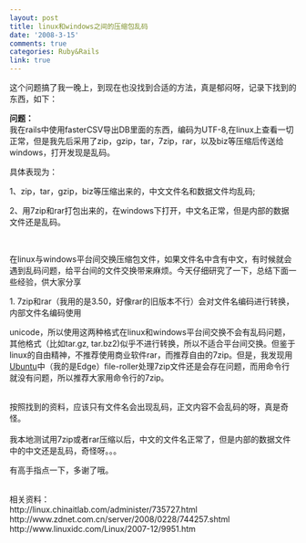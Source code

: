 ```yaml
---
layout: post
title: linux和windows之间的压缩包乱码
date: '2008-3-15'
comments: true
categories: Ruby&Rails
link: true
---
```

<p>这个问题搞了我一晚上，到现在也没找到合适的方法，真是郁闷呀，记录下找到的东西，如下：</p>
<p><strong>问题：</strong><br />
我在rails中使用fasterCSV导出DB里面的东西，编码为UTF-8,在linux上查看一切正常，但是我先后采用了zip，gzip，tar，7zip，rar，以及biz等压缩后传送给windows，打开发现是乱码。</p>
<p>具体表现为：</p>
<p>1、zip，tar，gzip，biz等压缩出来的，中文文件名和数据文件均乱码;</p>
<p>2、用7zip和rar打包出来的，在windows下打开，中文名正常，但是内部的数据文件还是乱码。</p>
<p>&nbsp;</p>
<p>在linux与windows平台间交换压缩包文件，如果文件名中含有中文，有时候就会遇到乱码问题，给平台间的文件交换带来麻烦。今天仔细研究了一下，总结下面一些经验，供大家分享</p>
<p>1. 7zip和rar（我用的是3.50，好像rar的旧版本不行）会对文件名编码进行转换，内部文件名编码使用</p>
<p>unicode，所以使用这两种格式在linux和windows平台间交换不会有乱码问题，其他格式（比如tar.gz, tar.bz2)似乎不进行转换，所以不适合平台间交换。但鉴于linux的自由精神，不推荐使用商业软件rar，而推荐自由的7zip。但是，我发现用 <a title="Ubuntu" href="http://www.linuxidc.com/topicnews.aspx?tid=2">Ubuntu</a>中（我的是Edge）file-roller处理7zip文件还是会存在问题，而用命令行就没有问题，所以推荐大家用命令行的7zip。</p>
<p><br />
按照找到的资料，应该只有文件名会出现乱码，正文内容不会乱码的呀，真是奇怪。<br />
<br />
我本地测试用7zip或者rar压缩以后，中文的文件名正常了，但是内部的数据文件中的中文还是乱码，奇怪呀。。。</p>
<p>有高手指点一下，多谢了哦。</p>
<p><br />
相关资料：<br />
http://linux.chinaitlab.com/administer/735727.html<br />
http://www.zdnet.com.cn/server/2008/0228/744257.shtml<br />
http://www.linuxidc.com/Linux/2007-12/9951.htm</p>
